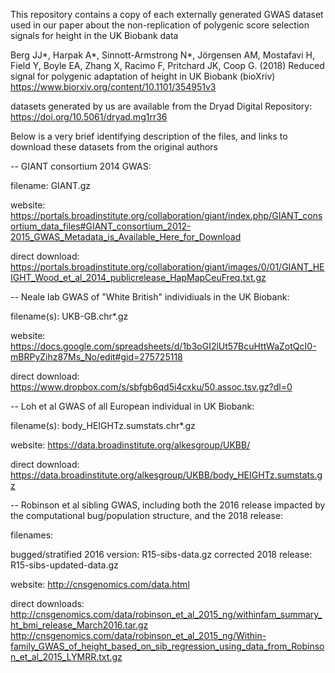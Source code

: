 This repository contains a copy of each externally generated GWAS dataset used in our paper about the non-replication of polygenic score selection signals for height in the UK Biobank data

Berg JJ*, Harpak A*, Sinnott-Armstrong N*, Jörgensen AM, Mostafavi H, Field Y, Boyle EA, Zhang X, Racimo F, Pritchard JK, Coop G. (2018) Reduced signal for polygenic adaptation of height in UK Biobank (bioXriv)
https://www.biorxiv.org/content/10.1101/354951v3

datasets generated by us are available from the Dryad Digital Repository: https://doi.org/10.5061/dryad.mg1rr36

Below is a very brief identifying description of the files, and links to download these datasets from the original authors

--
GIANT consortium 2014 GWAS:

filename:
GIANT.gz

website:
https://portals.broadinstitute.org/collaboration/giant/index.php/GIANT_consortium_data_files#GIANT_consortium_2012-2015_GWAS_Metadata_is_Available_Here_for_Download

direct download:
https://portals.broadinstitute.org/collaboration/giant/images/0/01/GIANT_HEIGHT_Wood_et_al_2014_publicrelease_HapMapCeuFreq.txt.gz




--
Neale lab GWAS of "White British" individiuals in the UK Biobank:

filename(s):
UKB-GB.chr*.gz

website:
https://docs.google.com/spreadsheets/d/1b3oGI2lUt57BcuHttWaZotQcI0-mBRPyZihz87Ms_No/edit#gid=275725118

direct download:
https://www.dropbox.com/s/sbfgb6qd5i4cxku/50.assoc.tsv.gz?dl=0




--
Loh et al GWAS of all European individual in UK Biobank:

filename(s):
body_HEIGHTz.sumstats.chr*.gz

website:
https://data.broadinstitute.org/alkesgroup/UKBB/

direct download:
https://data.broadinstitute.org/alkesgroup/UKBB/body_HEIGHTz.sumstats.gz




--
Robinson et al sibling GWAS, including both the 2016 release impacted by the computational bug/population structure, and the 2018 release:

filenames:

bugged/stratified 2016 version: R15-sibs-data.gz
corrected 2018 release: R15-sibs-updated-data.gz

website:
http://cnsgenomics.com/data.html

direct downloads:
http://cnsgenomics.com/data/robinson_et_al_2015_ng/withinfam_summary_ht_bmi_release_March2016.tar.gz
http://cnsgenomics.com/data/robinson_et_al_2015_ng/Within-family_GWAS_of_height_based_on_sib_regression_using_data_from_Robinson_et_al_2015_LYMRR.txt.gz
